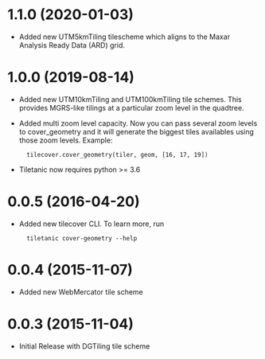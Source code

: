 # 1.1.0 (2020-01-03)
- Added new UTM5kmTiling tilescheme which aligns to the Maxar Analysis
  Ready Data (ARD) grid.

# 1.0.0 (2019-08-14)
- Added new UTM10kmTiling and UTM100kmTiling tile schemes. This
  provides MGRS-like tilings at a particular zoom level in the
  quadtree.
- Added multi zoom level capacity. Now you can pass several zoom
  levels to cover_geometry and it will generate the biggest tiles
  availables using those zoom levels. Example:

        tilecover.cover_geometry(tiler, geom, [16, 17, 19])

- Tiletanic now requires python >= 3.6

# 0.0.5 (2016-04-20)
- Added new tilecover CLI.  To learn more, run

        tiletanic cover-geometry --help

# 0.0.4 (2015-11-07)
- Added new WebMercator tile scheme

# 0.0.3 (2015-11-04)
- Initial Release with DGTiling tile scheme
